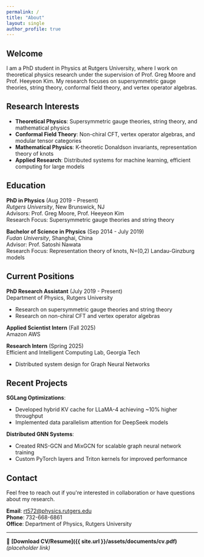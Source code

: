 ```yaml
---
permalink: /
title: "About"
layout: single
author_profile: true
---
```


## Welcome

I am a PhD student in Physics at Rutgers University, where I work on theoretical physics research under the supervision of Prof. Greg Moore and Prof. Heeyeon Kim. My research focuses on supersymmetric gauge theories, string theory, conformal field theory, and vertex operator algebras.

## Research Interests

- **Theoretical Physics**: Supersymmetric gauge theories, string theory, and mathematical physics
- **Conformal Field Theory**: Non-chiral CFT, vertex operator algebras, and modular tensor categories  
- **Mathematical Physics**: K-theoretic Donaldson invariants, representation theory of knots
- **Applied Research**: Distributed systems for machine learning, efficient computing for large models

## Education

**PhD in Physics** (Aug 2019 - Present)  
*Rutgers University*, New Brunswick, NJ  
Advisors: Prof. Greg Moore, Prof. Heeyeon Kim  
Research Focus: Supersymmetric gauge theories and string theory

**Bachelor of Science in Physics** (Sep 2014 - July 2019)  
*Fudan University*, Shanghai, China  
Advisor: Prof. Satoshi Nawata  
Research Focus: Representation theory of knots, N=(0,2) Landau-Ginzburg models

## Current Positions

**PhD Research Assistant** (July 2019 - Present)  
Department of Physics, Rutgers University  
- Research on supersymmetric gauge theories and string theory
- Research on non-chiral CFT and vertex operator algebras

**Applied Scientist Intern** (Fall 2025)  
Amazon AWS  

**Research Intern** (Spring 2025)  
Efficient and Intelligent Computing Lab, Georgia Tech  
- Distributed system design for Graph Neural Networks

## Recent Projects

**SGLang Optimizations**:
- Developed hybrid KV cache for LLaMA-4 achieving ~10% higher throughput
- Implemented data parallelism attention for DeepSeek models

**Distributed GNN Systems**:
- Created RNS-GCN and MixGCN for scalable graph neural network training
- Custom PyTorch layers and Triton kernels for improved performance

## Contact

Feel free to reach out if you're interested in collaboration or have questions about my research.

**Email**: rt572@physics.rutgers.edu  
**Phone**: 732-668-6861  
**Office**: Department of Physics, Rutgers University

---

📄 **[Download CV/Resume]({{ site.url }}/assets/documents/cv.pdf)** *(placeholder link)*